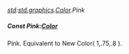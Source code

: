 _[std](../../modules/std/std-module.md):[std.graphics](../../modules/std/std-graphics.md).[Color](../../modules/std/std-graphics-color.md).Pink_
##### Const Pink:[Color](../../modules/std/std-graphics-color.md)
Pink. Equivalent to New Color( 1,.75,.8 ).
